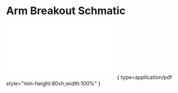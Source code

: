 # Arm Breakout Schmatic

![Arm Breakout](<SCH_ArmBreakoutREV_A.pdf>){ type=application/pdf style="min-height:80vh;width:100%" }
